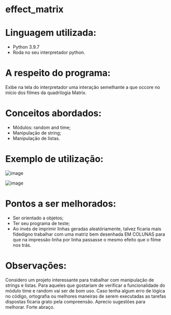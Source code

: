 # effect_matrix

# Linguagem utilizada:
  - Python 3.9.7
  - Roda no seu interpretador python.

# A respeito do programa:
  Exibe na tela do interpretador uma interação semelhante a que occore no início dos filmes da quadrilogia Matrix.
  
# Conceitos abordados:
  - Módulos: random and time;
  - Manipulação de string;
  - Manipulação de listas.

# Exemplo de utilização:
  ![image](https://user-images.githubusercontent.com/95552879/147613108-7b30f762-9227-4549-96f3-3202528bcb90.png)
  
  ![image](https://user-images.githubusercontent.com/95552879/147613123-85622f41-07fd-4248-9edb-926e6ba09171.png)
  
# Pontos a ser melhorados:
  - Ser orientado a objetos;
  - Ter seu programa de teste;
  - Ao invés de imprimir linhas geradas aleatóriamente, talvez ficaria mais fidedigno trabalhar com uma matriz bem desenhada EM COLUNAS para que na impressão linha por linha passasse o mesmo efeito que o filme nos trás. 
  
  
# Observações:
  Considero um projeto interessante para trabalhar com manipulação de strings e listas. Para aqueles que gostariam de verificar a 
  funcionalidade do módulo time e random vai ser de bom uso. Caso tenha algum erro de lógica no código, ortografia ou melhores 
  maneiras de serem executadas as tarefas dispostas ficaria grato pela compreensão. Aprecio sugestões para melhorar. Forte abraço.
